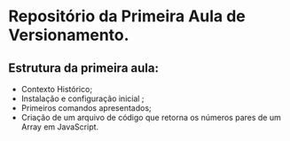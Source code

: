 # Repositório da Primeira Aula de Versionamento. 


## Estrutura da primeira aula:

- Contexto Histórico;
- Instalação e configuração inicial ;
- Primeiros comandos apresentados;
- Criação de um arquivo de código que retorna os números pares de um Array em JavaScript.